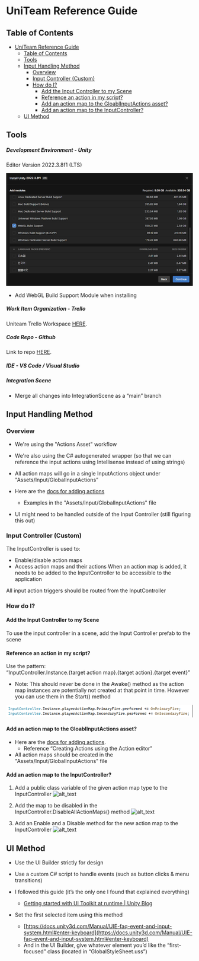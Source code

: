 #  UniTeam Reference Guide

## Table of Contents
- [UniTeam Reference Guide](#uniteam-reference-guide)
  - [Table of Contents](#table-of-contents)
  - [Tools](#tools)
  - [Input Handling Method](#input-handling-method)
    - [Overview](#overview)
    - [Input Controller (Custom)](#input-controller-custom)
    - [How do I?](#how-do-i)
      - [Add the Input Controller to my Scene](#add-the-input-controller-to-my-scene)
      - [Reference an action in my script?](#reference-an-action-in-my-script)
      - [Add an action map to the GloablInputActions asset?](#add-an-action-map-to-the-gloablinputactions-asset)
      - [Add an action map to the InputController?](#add-an-action-map-to-the-inputcontroller)
  - [UI Method](#ui-method)

## Tools

##### Development Environment - Unity
Editor Version 2022.3.8f1 (LTS) 

![alt_text](images/UnityVersionAndPackages.png "image_tooltip")

* Add WebGL Build Support Module when installing

##### Work Item Organization - Trello

Uniteam Trello Workspace [HERE](https://trello.com/invite/uniteam110/ATTIdfea28631ef499c7ebaed34a7ebcc0a505FF00CC).


##### Code Repo  - Github
Link to repo [HERE](https://github.com/RTrisler/UniTeam).

##### IDE - VS Code / Visual Studio

##### Integration Scene
* Merge all changes into IntegrationScene as a “main” branch

## Input Handling Method

### Overview

* We're using the "Actions Asset" workflow


* We're also using the C# autogenerated wrapper (so that we can reference the input actions using Intellisense instead of using strings)


* All action maps will go in a single InputActions object under "Assets/Input/GlobalInputActions”


* Here are the [docs for adding actions](https://docs.unity3d.com/Packages/com.unity.inputsystem@1.8/manual/Actions.html#creating-actions)


    * Examples in the  "Assets/Input/GlobalInputActions" file



* UI might need to be handled outside of the Input Controller (still figuring this out)

### Input Controller (Custom)

The InputController is used to:
* Enable/disable action maps
* Access action maps and their actions
When an action map is added, it needs to be added to the InputController to be accessible to the application

All input action triggers should be routed from the InputController

### How do I?

#### Add the Input Controller to my Scene

To use the input controller in a scene, add the Input Controller prefab to the scene

#### Reference an action in my script?

Use the pattern:  \
“InputController.Instance.{target action map}.{target action}.{target event}”

* Note: This should never be done in the Awake() method as the action map instances are potentially not created at that point in time. However you can use them in the Start() method

![Alt text](images/ReferenceAnInputActionInMyScprit.png)

#### Add an action map to the GloablInputActions asset?

* Here are the [docs for adding actions](https://docs.unity3d.com/Packages/com.unity.inputsystem@1.8/manual/Actions.html#creating-actions). 
    * Reference “Creating Actions using the Action editor”
* All action maps should be created in the  "Assets/Input/GlobalInputActions" file

#### Add an action map to the InputController?



1. Add a public class variable of the given action map type to the InputController
![alt_text](images/image4.png "image_tooltip")

2. Add the map to be disabled in the InputController.DisableAllActionMaps() method
![alt_text](images/image5.png "image_tooltip")




3. Add an Enable and a Disable method for the new action map to the InputController
![alt_text](images/image6.png "image_tooltip")


## UI Method

* Use the UI Builder strictly for design


* Use a custom C# script to handle events (such as button clicks & menu transitions)


* I followed this guide (it’s the only one I found that explained everything)
    * [Getting started with UI Toolkit at runtime | Unity Blog](https://blog.unity.com/engine-platform/ui-toolkit-at-runtime-get-the-breakdown)

* Set the first selected item using this method
    * [https://docs.unity3d.com/Manual/UIE-faq-event-and-input-system.html#enter-keyboard](https://docs.unity3d.com/Manual/UIE-faq-event-and-input-system.html#enter-keyboard)
    * And in the UI Builder, give whatever element you’d like the “first-focused” class (located in “GlobalStyleSheet.uss”)